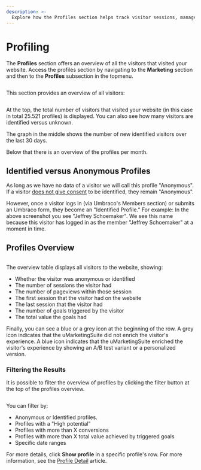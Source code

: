 ```yaml
---
description: >-
  Explore how the Profiles section helps track visitor sessions, manage profiles, and differentiate between identified and anonymous visitors.
---
```



# Profiling

The **Profiles** section offers an overview of all the visitors that visited your website. Access the profiles section by navigating to the **Marketing** section and then to the **Profiles** subsection in the topmenu.

![]()

This section provides an overview of all visitors:

![]()

At the top, the total number of visitors that visited your website (in this case in total 25.521 profiles) is displayed. You can also see how many visitors  are identified versus unknown.

The graph in the middle shows the number of new identified visitors over the last 30 days.

Below that there is an overview of the profiles per month.

## Identified versus Anonymous Profiles

As long as we have no data of a visitor we will call this profile "Anonymous". If a visitor [does not give consent](/the-umarketingsuite-broad-overview/the-umarketingsuite-cookie/module-permissions/) to be identified, they remain "Anonymous".

However, once a visitor logs in (via Umbraco's Members section) or submits an Umbraco form, they become an "Identified Profile." For example: In the above screenshot you see "Jeffrey Schoemaker". We see this name because this visitor has logged in as the member "Jeffrey Schoemaker" at a moment in time.

## Profiles Overview

![]()

The overview table displays all visitors to the website, showing:

- Whether the visitor was anonymous or identified
- The number of sessions the visitor had
- The number of pageviews within those session
- The first session that the visitor had on the website
- The last session that the visitor had
- The number of goals triggered by the visitor
- The total value the goals had

Finally, you can see a blue or a grey icon at the beginning of the row. A grey icon indicates that the uMarketingSuite did not enrich the visitor's experience. A blue icon indicates that the uMarketingSuite enriched the visitor's experience by showing an A/B test variant or a personalized version.

### Filtering the Results

It is possible to filter the overview of profiles by clicking the filter button at the top of the profiles overview.

![]()

You can filter by:

- Anonymous or Identified profiles.
- Profiles with a "High potential"
- Profiles with more than X conversions
- Profiles with more than X total value achieved by triggered goals
- Specific date ranges

For more details, click **Show profile** in a specific profile's row. For more information, see the [Profile Detail](profile-detail.md) article.
